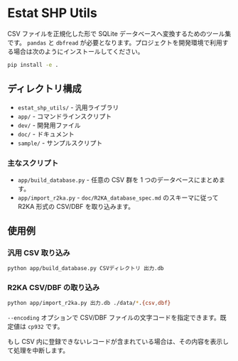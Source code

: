 # Estat SHP Utils

CSV ファイルを正規化した形で SQLite データベースへ変換するためのツール集です。
`pandas` と `dbfread` が必要となります。プロジェクトを開発環境で利用す
る場合は次のようにインストールしてください。

```bash
pip install -e .
```

## ディレクトリ構成


- `estat_shp_utils/` - 汎用ライブラリ
- `app/` - コマンドラインスクリプト
- `dev/` - 開発用ファイル
- `doc/` - ドキュメント
- `sample/` - サンプルスクリプト

### 主なスクリプト

- `app/build_database.py` - 任意の CSV 群を 1 つのデータベースにまとめます。
- `app/import_r2ka.py` - `doc/R2KA_database_spec.md` のスキーマに従って R2KA 形式の CSV/DBF を取り込みます。

## 使用例

### 汎用 CSV 取り込み

```bash
python app/build_database.py CSVディレクトリ 出力.db
```

### R2KA CSV/DBF の取り込み

```bash
python app/import_r2ka.py 出力.db ./data/*.{csv,dbf}
```

`--encoding` オプションで CSV/DBF ファイルの文字コードを指定できます。既定値は
`cp932` です。

もし CSV 内に登録できないレコードが含まれている場合は、その内容を表示して処理を中断します。

